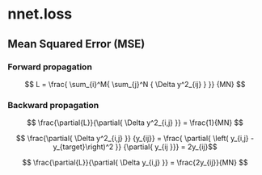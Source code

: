 # nnet.loss

## Mean Squared Error (MSE)
### Forward propagation

$$ L = \frac{ \sum_{i}^M{  \sum_{j}^N { \Delta y^2_{ij} }   }} {MN} $$

### Backward propagation

$$ \frac{\partial{L}}{\partial{ \Delta y^2_{i,j} }} = \frac{1}{MN} $$

$$ \frac{\partial{ \Delta y^2_{i,j} }} {y_{ij}} =  \frac{ \partial{ \left( y_{i,j} - y_{target}\right)^2 }} {\partial{ y_{ij }}} = 2y_{ij}$$


$$ \frac{\partial{L}}{\partial{ \Delta y_{i,j} }} = \frac{2y_{ij}}{MN} $$

